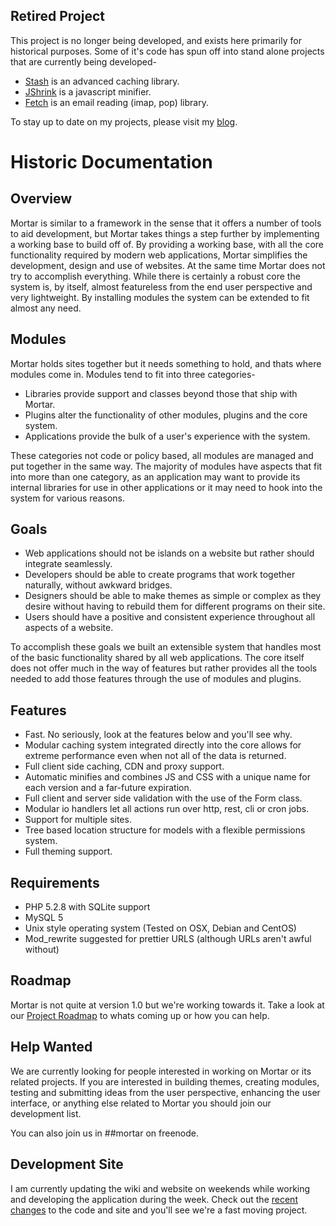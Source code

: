## Retired Project ##

This project is no longer being developed, and exists here primarily for historical purposes. Some of it's code has spun off into stand alone projects that are currently being developed-

  * [Stash](https://github.com/tedivm/Stash) is an advanced caching library.
  * [JShrink](https://github.com/tedivm/JShrink) is a javascript minifier.
  * [Fetch](https://github.com/tedivm/Fetch) is an email reading (imap, pop) library.

To stay up to date on my projects, please visit my [blog](http://blog.tedivm.com).

# Historic Documentation #

## Overview ##

Mortar is similar to a framework in the sense that it offers a number of tools to aid development, but Mortar takes things a step further by implementing a working base to build off of. By providing a working base, with all the core functionality required by modern web applications, Mortar simplifies the development, design and use of websites. At the same time Mortar does not try to accomplish everything. While there is certainly a robust core the system is, by itself, almost featureless from the end user perspective and very lightweight. By installing modules the system can be extended to fit almost any need.

## Modules ##

Mortar holds sites together but it needs something to hold, and thats where modules come in. Modules tend to fit into three categories-

  * Libraries provide support and classes beyond those that ship with Mortar.
  * Plugins alter the functionality of other modules, plugins and the core system.
  * Applications provide the bulk of a user's experience with the system.

These categories not code or policy based, all modules are managed and put together in the same way. The majority of modules have aspects that fit into more than one category, as an application may want to provide its internal libraries for use in other applications or it may need to hook into the system for various reasons.

## Goals ##

  * Web applications should not be islands on a website but rather should integrate seamlessly.
  * Developers should be able to create programs that work together naturally, without awkward bridges.
  * Designers should be able to make themes as simple or complex as they desire without having to rebuild them for different programs on their site.
  * Users should have a positive and consistent experience throughout all aspects of a website.

To accomplish these goals we built an extensible system that handles most of the basic functionality shared by all web applications. The core itself does not offer much in the way of features but rather provides all the tools needed to add those features through the use of modules and plugins.

## Features ##

  * Fast. No seriously, look at the features below and you'll see why.
  * Modular caching system integrated directly into the core allows for extreme performance even when not all of the data is returned.
  * Full client side caching, CDN and proxy support.
  * Automatic minifies and combines JS and CSS with a unique name for each version and a far-future expiration.
  * Full client and server side validation with the use of the Form class.
  * Modular io handlers let all actions run over http, rest, cli or cron jobs.
  * Support for multiple sites.
  * Tree based location structure for models with a flexible permissions system.
  * Full theming support.

## Requirements ##

  * PHP 5.2.8 with SQLite support
  * MySQL 5
  * Unix style operating system (Tested on OSX, Debian and CentOS)
  * Mod\_rewrite suggested for prettier URLS (although URLs aren't awful without)

## Roadmap ##

Mortar is not quite at version 1.0 but we're working towards it. Take a look at our [Project Roadmap](roadmapCore.md) to whats coming up or how you can help.

## Help Wanted ##

We are currently looking for people interested in working on Mortar or its related projects. If you are interested in building themes, creating modules, testing and submitting ideas from the user perspective, enhancing the user interface, or anything else related to Mortar you should join our development list.

You can also join us in ##mortar on freenode.

## Development Site ##

I am currently updating the wiki and website on weekends while working and developing the application during the week. Check out the [recent changes](http://code.google.com/p/mortar/updates/list) to the code and site and you'll see we're a fast moving project.